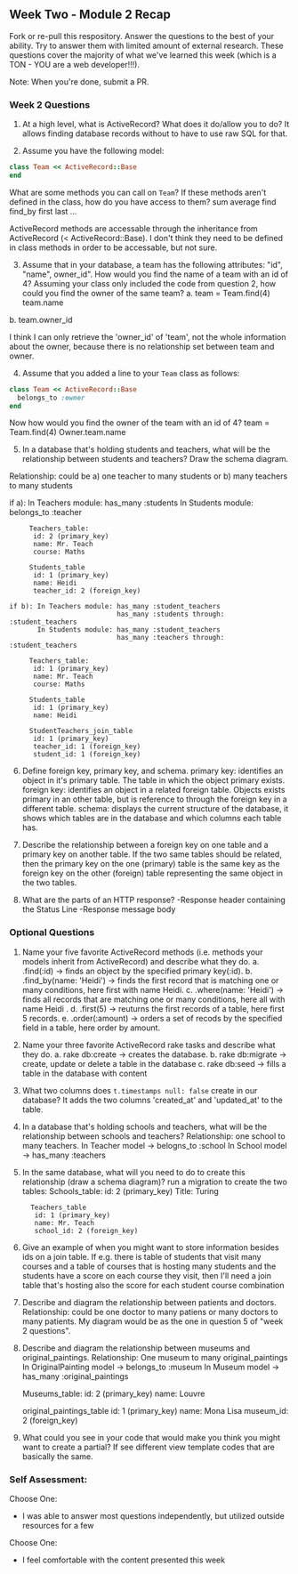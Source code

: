 ## Week Two - Module 2 Recap

Fork or re-pull this respository. Answer the questions to the best of your ability. Try to answer them with limited amount of external research. These questions cover the majority of what we've learned this week (which is a TON - YOU are a web developer!!!). 

Note: When you're done, submit a PR.


### Week 2 Questions

1. At a high level, what is ActiveRecord? What does it do/allow you to do?
  It allows finding database records without to have to use raw SQL for that.
  
2. Assume you have the following model:

```ruby
class Team << ActiveRecord::Base
end
```

What are some methods you can call on `Team`? If these methods aren't defined in the class, how do you have access to them?
 sum
 average
 find
 find_by
 first
 last 
 ...
 
 ActiveRecord methods are accessable through the inheritance from ActiveRecord (< ActiveRecord::Base). I don't think they need   to be defined in class methods in order to be accessable, but not sure.

3. Assume that in your database, a team has the following attributes: "id", "name", owner_id". How would you find the name of a team with an id of 4? Assuming your class only included the code from question 2, how could you find the owner of the same team?
  a. team = Team.find(4)
      team.name
  
  b. team.owner_id
  
  I think I can only retrieve the 'owner_id' of 'team', not the whole information about the owner, because there is no             relationship set between team and owner.  

4. Assume that you added a line to your `Team` class as follows:

```ruby
class Team << ActiveRecord::Base
  belongs_to :owner
end
```

Now how would you find the owner of the team with an id of 4?
  team = Team.find(4)
  Owner.team.name

5. In a database that's holding students and teachers, what will be the relationship between students and teachers? Draw the schema diagram. 

  Relationship: could be  a) one teacher to many students
                                      or
                          b) many teachers to many students 
                        
  if a): In Teachers module: has_many :students
         In Students module: belongs_to :teacher
         
         Teachers_table:
          id: 2 (primary_key)
          name: Mr. Teach
          course: Maths
  
         Students_table
          id: 1 (primary_key)
          name: Heidi 
          teacher_id: 2 (foreign_key)
                             
    if b): In Teachers module: has_many :student_teachers
                               has_many :students through: :student_teachers
           In Students module: has_many :student_teachers
                               has_many :teachers through: :student_teachers
         
         Teachers_table:
          id: 1 (primary_key)
          name: Mr. Teach
          course: Maths
  
         Students_table
          id: 1 (primary_key)
          name: Heidi 
          
         StudentTeachers_join_table 
          id: 1 (primary_key)
          teacher_id: 1 (foreign_key)
          student_id: 1 (foreign_key)
  
6. Define foreign key, primary key, and schema.
  primary key: identifies an object in it's primary table. The table in which the object primary exists.
  foreign key: identifies an object in a related foreign table. Objects exists primary in an other table, but is reference       to through the foreign key in a different table.
  schema: displays the current structure of the database, it shows which tables are in the database and which columns each       table has.
  
7. Describe the relationship between a foreign key on one table and a primary key on another table.
  If the two same tables should be related, then the primary key on the one (primary) table is the same key as the foreign key   on the other (foreign) table representing the same object in the two tables.
  
8. What are the parts of an HTTP response?
  -Response header containing the Status Line
  -Response message body


### Optional Questions

1. Name your five favorite ActiveRecord methods (i.e. methods your models inherit from ActiveRecord) and describe what they do.
  a. .find(:id) -> finds an object by the specified primary key(:id). 
  b. .find_by(name: 'Heidi') -> finds the first record that is matching one or many conditions, here first with name Heidi.
  c. .where(name: 'Heidi') -> finds all records that are matching one or many conditions, here all with name Heidi .
  d. .first(5) -> reuturns the first records of a table, here first 5 records.
  e. .order(:amount) ->  orders a set of recods by the specified field in a table, here order by amount.
  
2. Name your three favorite ActiveRecord rake tasks and describe what they do.
  a. rake db:create -> creates the database.
  b. rake db:migrate -> create, update or delete a table in the database
  c. rake db:seed -> fills a table in the database with content

3. What two columns does `t.timestamps null: false` create in our database?
  It adds the two columns 'created_at' and 'updated_at' to the table.
   
4. In a database that's holding schools and teachers, what will be the relationship between schools and teachers?
    Relationship: one school to many teachers. 
    In Teacher model -> belogns_to :school
    In School model -> has_many :teachers
    
5. In the same database, what will you need to do to create this relationship (draw a schema diagram)?
   run a migration to create the two tables:
         Schools_table:
          id: 2 (primary_key)
          Title: Turing
     
         Teachers_table
          id: 1 (primary_key)
          name: Mr. Teach 
          school_id: 2 (foreign_key)
    

6. Give an example of when you might want to store information besides ids on a join table.
  If e.g. there is table of students that visit many courses and a table of courses that is hosting many students and the       students have a score on each course they visit, then I'll need a join table that's hosting also the score for each student   course combination
      

7. Describe and diagram the relationship between patients and doctors.
    Relationship: could be one doctor to many patiens or many doctors to many patients.
    My diagram would be as the one in question 5 of "week 2 questions".


8. Describe and diagram the relationship between museums and original_paintings.
   Relationship: One museum to many original_paintings
    In OriginalPainting model -> belongs_to :museum
    In Museum model -> has_many :original_paintings
    
    Museums_table:
     id: 2 (primary_key)
     name: Louvre

    original_paintings_table
     id: 1 (primary_key)
     name: Mona Lisa 
     museum_id: 2 (foreign_key)
    
9. What could you see in your code that would make you think you might want to create a partial?
    If see different view template codes that are basically the same.
   
### Self Assessment:
Choose One:
* I was able to answer most questions independently, but utilized outside resources for a few

Choose One:
* I feel comfortable with the content presented this week
